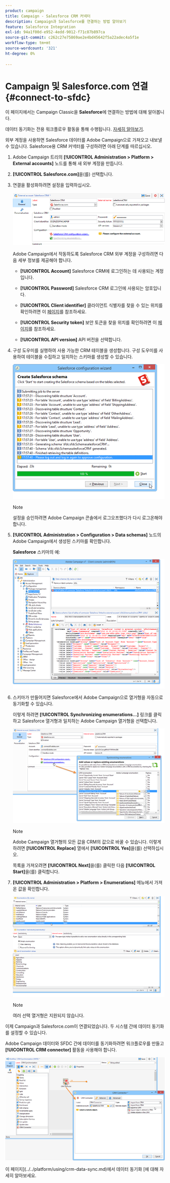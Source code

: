 ```yaml
---
product: campaign
title: Campaign - Salesforce CRM 커넥터
description: Campaign과 Salesforce를 연결하는 방법 알아보기
feature: Salesforce Integration
exl-id: 94a1f00d-e952-4edd-9012-f71c87b897ca
source-git-commit: c262c27e75869ae2e4bd45642f5a22adec4a5f1e
workflow-type: tm+mt
source-wordcount: '321'
ht-degree: 0%

---
```


# Campaign 및 Salesforce.com 연결{#connect-to-sfdc}



이 페이지에서는 Campaign Classic을 **Salesforce**&#x200B;에 연결하는 방법에 대해 알아봅니다.

데이터 동기화는 전용 워크플로우 활동을 통해 수행됩니다. [자세히 알아보기](../../platform/using/crm-data-sync.md).


외부 계정을 사용하면 Salesforce 데이터를 Adobe Campaign으로 가져오고 내보낼 수 있습니다.
Salesforce용 CRM 커넥터를 구성하려면 아래 단계를 따르십시오.

1. Adobe Campaign 트리의 **[!UICONTROL Administration > Platform > External accounts]** 노드를 통해 새 외부 계정을 만듭니다.
1. **[!UICONTROL Salesforce.com]**&#x200B;을(를) 선택합니다.
1. 연결을 활성화하려면 설정을 입력하십시오.

   ![](assets/ext_account_17.png)

   Adobe Campaign에서 작동하도록 Salesforce CRM 외부 계정을 구성하려면 다음 세부 정보를 제공해야 합니다.

   * **[!UICONTROL Account]**
Salesforce CRM에 로그인하는 데 사용되는 계정입니다.

   * **[!UICONTROL Password]**
Salesforce CRM 로그인에 사용되는 암호입니다.

   * **[!UICONTROL Client identifier]**
클라이언트 식별자를 찾을 수 있는 위치를 확인하려면 이 [페이지](https://help.salesforce.com/articleView?id=000205876&amp;type=1)를 참조하세요.

   * **[!UICONTROL Security token]**
보안 토큰을 찾을 위치를 확인하려면 이 [페이지](https://help.salesforce.com/articleView?id=000205876&amp;type=1)를 참조하세요.

   * **[!UICONTROL API version]**
API 버전을 선택합니다.
1. 구성 도우미를 실행하여 사용 가능한 CRM 테이블을 생성합니다. 구성 도우미를 사용하여 테이블을 수집하고 일치하는 스키마를 생성할 수 있습니다.

   ![](assets/crm_connectors_sfdc_launch.png)

   >[!NOTE]
   >
   >설정을 승인하려면 Adobe Campaign 콘솔에서 로그오프했다가 다시 로그온해야 합니다.

1. **[!UICONTROL Administration > Configuration > Data schemas]** 노드의 Adobe Campaign에서 생성된 스키마를 확인합니다.

   **Salesforce** 스키마의 예:

   ![](assets/crm_connectors_sfdc_table.png)

1. 스키마가 만들어지면 Salesforce에서 Adobe Campaign으로 열거형을 자동으로 동기화할 수 있습니다.

   이렇게 하려면 **[!UICONTROL Synchronizing enumerations...]** 링크를 클릭하고 Salesforce 열거형과 일치하는 Adobe Campaign 열거형을 선택합니다.



   ![](assets/crm_connectors_sfdc_enum.png)

   >[!NOTE]
   >
   >Adobe Campaign 열거형의 모든 값을 CRM의 값으로 바꿀 수 있습니다. 이렇게 하려면 **[!UICONTROL Replace]** 열에서 **[!UICONTROL Yes]**&#x200B;을(를) 선택하십시오.


   목록을 가져오려면 **[!UICONTROL Next]**&#x200B;을(를) 클릭한 다음 **[!UICONTROL Start]**&#x200B;을(를) 클릭합니다.

1. **[!UICONTROL Administration > Platform > Enumerations]** 메뉴에서 가져온 값을 확인합니다.

   ![](assets/crm_connectors_sfdc_exe.png)

   >[!NOTE]
   >
   > 여러 선택 열거형은 지원되지 않습니다.

이제 Campaign과 Salesforce.com이 연결되었습니다. 두 시스템 간에 데이터 동기화를 설정할 수 있습니다.

Adobe Campaign 데이터와 SFDC 간에 데이터를 동기화하려면 워크플로우를 만들고 **[!UICONTROL CRM connector]** 활동을 사용해야 합니다.

![](assets/crm_connectors_sfdc_wf.png)

이 페이지](../../platform/using/crm-data-sync.md)에서 데이터 동기화 [에 대해 자세히 알아보세요.
